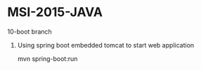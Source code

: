 # MSI-2015-JAVA

10-boot branch

1. Using spring boot embedded tomcat to start web application

    mvn spring-boot:run